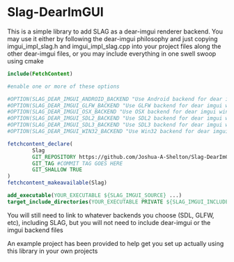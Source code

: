 # Slag-DearImGUI #
This is a simple library to add SLAG as a dear-imgui renderer backend. You may use it either by following the dear-imgui philosophy and just copying imgui_impl_slag.h and imgui_impl_slag.cpp into your project files along the other dear-imgui files, or you may include everything in one swell swoop using cmake

```cmake
include(FetchContent)

#enable one or more of these options

#OPTION(SLAG_DEAR_IMGUI_ANDROID_BACKEND "Use Android backend for dear imgui windowing" OFF)
#OPTION(SLAG_DEAR_IMGUI_GLFW_BACKEND "Use GLFW backend for dear imgui windowing" OFF)
#OPTION(SLAG_DEAR_IMGUI_OSX_BACKEND "Use OSX backend for dear imgui windowing" OFF)
#OPTION(SLAG_DEAR_IMGUI_SDL2_BACKEND "Use SDL2 backend for dear imgui windowing" OFF)
#OPTION(SLAG_DEAR_IMGUI_SDL3_BACKEND "Use SDL3 backend for dear imgui windowing" OFF)
#OPTION(SLAG_DEAR_IMGUI_WIN32_BACKEND "Use Win32 backend for dear imgui windowing" OFF)

fetchcontent_declare(
        Slag
        GIT_REPOSITORY https://github.com/Joshua-A-Shelton/Slag-DearImGui.git
        GIT_TAG #COMMIT TAG GOES HERE
        GIT_SHALLOW TRUE
)
fetchcontent_makeavailable(Slag)

add_executable(YOUR_EXECUTABLE ${SLAG_IMGUI_SOURCE} ...)
target_include_directories(YOUR_EXECUTABLE PRIVATE ${SLAG_IMGUI_INCLUDE_DIRS})
```

You will still need to link to whatever backends you choose (SDL, GLFW, etc), including SLAG, but you will not need to include dear-imgui or the imgui backend files

An example project has been provided to help get you set up actually using this library in your own projects